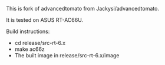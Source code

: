 This is fork of advancedtomato from Jackysi/advancedtomato.

It is tested on ASUS RT-AC66U.

Build instructions:
* cd release/src-rt-6.x
* make ac66z
* The built image in release/src-rt-6.x/image 
